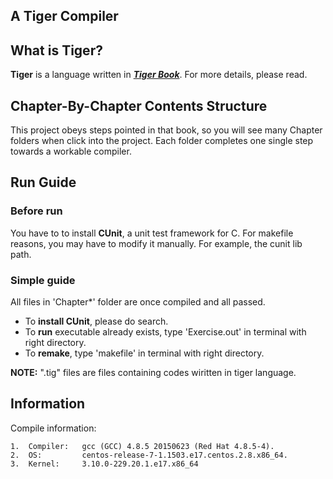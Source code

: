 A Tiger Compiler
----------------


## What is Tiger?

**Tiger** is a language written in [***Tiger Book***][tiger-book]. For more details, please read.

## Chapter-By-Chapter Contents Structure

This project obeys steps pointed in that book, so you will see many Chapter folders when click into
the project. Each folder completes one single step towards a workable compiler.


## Run Guide
### Before run

You have to to install **CUnit**, a unit test framework for C. For makefile reasons, you may have to 
modify it manually. For example, the cunit lib path.

### Simple guide

All files in 'Chapter*' folder are once compiled and all passed.

*	To **install CUnit**, please do search.
*	To **run** executable already exists, type 'Exercise.out' in terminal with right directory.
*	To **remake**, type 'makefile' in terminal with right directory.

**NOTE:**	".tig" files are files containing codes wiritten in tiger language.

## Information


Compile information:

	1.	Compiler:	gcc (GCC) 4.8.5 20150623 (Red Hat 4.8.5-4).
	2.	OS:			centos-release-7-1.1503.e17.centos.2.8.x86_64.
	3.	Kernel:		3.10.0-229.20.1.e17.x86_64



[tiger-book]:	http://www.amazon.com/Modern-Compiler-Implementation-Basic-Techniques/dp/0521583896